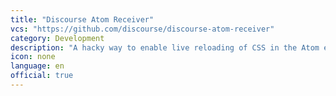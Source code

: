 ```yaml
---
title: "Discourse Atom Receiver"
vcs: "https://github.com/discourse/discourse-atom-receiver"
category: Development
description: "A hacky way to enable live reloading of CSS in the Atom editor when developing in Windows on a VM."
icon: none
language: en
official: true
---
```

